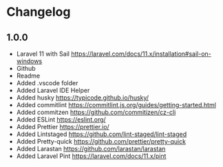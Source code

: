 # Changelog

## 1.0.0

- Laravel 11 with Sail <https://laravel.com/docs/11.x/installation#sail-on-windows>
- Github
- Readme
- Added .vscode folder
- Added Laravel IDE Helper
- Added husky <https://typicode.github.io/husky/>
- Added commitlint <https://commitlint.js.org/guides/getting-started.html>
- Added commitzen <https://github.com/commitizen/cz-cli>
- Added ESLint <https://eslint.org/>
- Added Prettier <https://prettier.io/>
- Added Lintstaged <https://github.com/lint-staged/lint-staged>
- Added Pretty-quick <https://github.com/prettier/pretty-quick>
- Added Larastan <https://github.com/larastan/larastan>
- Added Laravel Pint <https://laravel.com/docs/11.x/pint>
